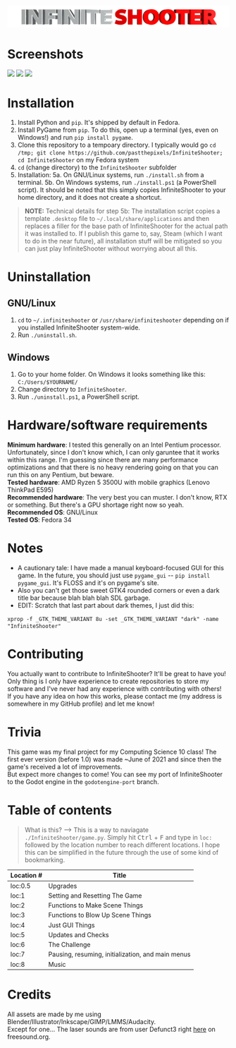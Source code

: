 <p align="center">
  <img alt="InfiniteShooter" src="InfiniteShooter/assets/renders/logo.png">
</p>

# Screenshots
<!-- Have to do some HTML wizardry to get these screenshots to not be completely large and not side-by-side -->
<p float="left">
  <img src="https://user-images.githubusercontent.com/52388215/125573351-8dd2fa69-0596-4b5b-8bcf-0424ac417492.png" width="200">
  <img src="https://user-images.githubusercontent.com/52388215/125573764-2b002dc0-6b78-4e51-87e4-8563904fc351.png" width="200">
  <img src="https://user-images.githubusercontent.com/52388215/125573659-9caa6f7c-d15c-4f99-aae1-3ba94a64fc24.png" width="200">
</p>

# Installation
1. Install Python and `pip`. It's shipped by default in Fedora.
2. Install PyGame from `pip`. To do this, open up a terminal (yes, even on Windows!) and run `pip install pygame`.
3. Clone this repository to a tempoary directory. I typically would go `cd /tmp; git clone https://github.com/pastthepixels/InfiniteShooter; cd InfiniteShooter` on my Fedora system
4. `cd` (change directory) to the `InfiniteShooter` subfolder
5. Installation:
5a. On GNU/Linux systems, run `./install.sh` from a terminal.
5b. On Windows systems, run `./install.ps1` (a PowerShell script). It should be noted that this simply copies InfiniteShooter to your home directory, and it does not create a shortcut.

> **NOTE:** Technical details for step 5b: The installation script copies a template `.desktop` file to `~/.local/share/applications` and then replaces a filler for the base path of InfiniteShooter for the actual path it was installed to. If I publish this game to, say, Steam (which I want to do in the near future), all installation stuff will be mitigated so you can just play InfiniteShooter without worrying about all this.

# Uninstallation

## GNU/Linux

1. `cd` to `~/.infiniteshooter` or `/usr/share/infiniteshooter` depending on if you installed InfiniteShooter system-wide.
2. Run `./uninstall.sh`.

## Windows

1. Go to your home folder. On Windows it looks something like this: `C:/Users/$YOURNAME/`
2. Change directory to `InfiniteShooter`.
3. Run `./uninstall.ps1`, a PowerShell script.

# Hardware/software requirements

**Minimum hardware**: I tested this generally on an Intel Pentium processor. Unfortunately, since I don't know which, I can only garuntee that it works within this range. I'm guessing since there are many performance optimizations and that there is no heavy rendering going on that you can run this on any Pentium, but beware.  
**Tested hardware**: AMD Ryzen 5 3500U with mobile graphics (Lenovo ThinkPad E595)  
**Recommended hardware**: The very best you can muster. I don't know, RTX or something. But there's a GPU shortage right now so yeah.  
**Recommended OS**: GNU/Linux  
**Tested OS**: Fedora 34

# Notes
- A cautionary tale: I have made a manual keyboard-focused GUI for this game. In the future, you should just use ``pygame_gui`` -- ``pip install pygame_gui``. It's FLOSS and it's on pygame's site.  
- Also you can't get those sweet GTK4 rounded corners or even a dark title bar because blah blah blah SDL garbage.  
- EDIT: Scratch that last part about dark themes, I just did this:
```
xprop -f _GTK_THEME_VARIANT 8u -set _GTK_THEME_VARIANT "dark" -name "InfiniteShooter"
```

# Contributing
You actually want to contribute to InfiniteShooter? It'll be great to have you!  
Only thing is I only have experience to create repositories to store my software and I've never had any experience with contributing with others!  
If you have any idea on how this works, please contact me (my address is somewhere in my GitHub profile) and let me know!

# Trivia
This game was my final project for my Computing Science 10 class! The first ever version (before 1.0) was made ~June of 2021 and since then the game's received a lot of improvements.  
But expect more changes to come! You can see my port of InfiniteShooter to the Godot engine in the `godotengine-port` branch.

# Table of contents
> What is this? --> This is a way to naviagate `./InfiniteShooter/game.py`. Simply hit <kbd>Ctrl</kbd> + <kbd>F</kbd> and type in `loc:` followed by the location number to reach different locations. I hope this can be simplified in the future through the use of some kind of bookmarking.

| Location # | Title                                             |
| ---------- | ------------------------------------------------- |
| loc:0.5    | Upgrades                                          |
| loc:1      | Setting and Resetting The Game                    |
| loc:2      | Functions to Make Scene Things                    |
| loc:3      | Functions to Blow Up Scene Things                 |
| loc:4      | Just GUI Things                                   |
| loc:5      | Updates and Checks                                |
| loc:6      | The Challenge                                     |
| loc:7      | Pausing, resuming, initialization, and main menus |
| loc:8      | Music                                             |

# Credits
All assets are made by me using Blender/Illustrator/Inkscape/GIMP/LMMS/Audacity.  
Except for one... The laser sounds are from user Defunct3 right [here](https://freesound.org/people/Defunct3/sounds/77172/) on freesound.org.
